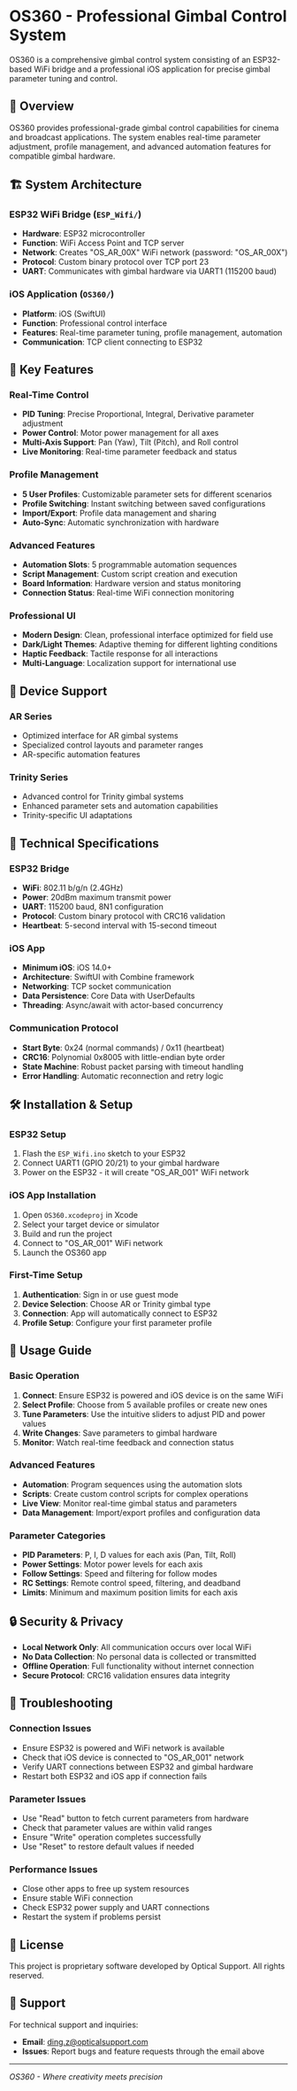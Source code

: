 # OS360 - Professional Gimbal Control System

OS360 is a comprehensive gimbal control system consisting of an ESP32-based WiFi bridge and a professional iOS application for precise gimbal parameter tuning and control.

## 🎯 Overview

OS360 provides professional-grade gimbal control capabilities for cinema and broadcast applications. The system enables real-time parameter adjustment, profile management, and advanced automation features for compatible gimbal hardware.

## 🏗️ System Architecture

### ESP32 WiFi Bridge (`ESP_Wifi/`)
- **Hardware**: ESP32 microcontroller
- **Function**: WiFi Access Point and TCP server
- **Network**: Creates "OS_AR_00X" WiFi network (password: "OS_AR_00X")
- **Protocol**: Custom binary protocol over TCP port 23
- **UART**: Communicates with gimbal hardware via UART1 (115200 baud)

### iOS Application (`OS360/`)
- **Platform**: iOS (SwiftUI)
- **Function**: Professional control interface
- **Features**: Real-time parameter tuning, profile management, automation
- **Communication**: TCP client connecting to ESP32

## 🚀 Key Features

### Real-Time Control
- **PID Tuning**: Precise Proportional, Integral, Derivative parameter adjustment
- **Power Control**: Motor power management for all axes
- **Multi-Axis Support**: Pan (Yaw), Tilt (Pitch), and Roll control
- **Live Monitoring**: Real-time parameter feedback and status

### Profile Management
- **5 User Profiles**: Customizable parameter sets for different scenarios
- **Profile Switching**: Instant switching between saved configurations
- **Import/Export**: Profile data management and sharing
- **Auto-Sync**: Automatic synchronization with hardware

### Advanced Features
- **Automation Slots**: 5 programmable automation sequences
- **Script Management**: Custom script creation and execution
- **Board Information**: Hardware version and status monitoring
- **Connection Status**: Real-time WiFi connection monitoring

### Professional UI
- **Modern Design**: Clean, professional interface optimized for field use
- **Dark/Light Themes**: Adaptive theming for different lighting conditions
- **Haptic Feedback**: Tactile response for all interactions
- **Multi-Language**: Localization support for international use

## 📱 Device Support

### AR Series
- Optimized interface for AR gimbal systems
- Specialized control layouts and parameter ranges
- AR-specific automation features

### Trinity Series
- Advanced control for Trinity gimbal systems
- Enhanced parameter sets and automation capabilities
- Trinity-specific UI adaptations

## 🔧 Technical Specifications

### ESP32 Bridge
- **WiFi**: 802.11 b/g/n (2.4GHz)
- **Power**: 20dBm maximum transmit power
- **UART**: 115200 baud, 8N1 configuration
- **Protocol**: Custom binary protocol with CRC16 validation
- **Heartbeat**: 5-second interval with 15-second timeout

### iOS App
- **Minimum iOS**: iOS 14.0+
- **Architecture**: SwiftUI with Combine framework
- **Networking**: TCP socket communication
- **Data Persistence**: Core Data with UserDefaults
- **Threading**: Async/await with actor-based concurrency

### Communication Protocol
- **Start Byte**: 0x24 (normal commands) / 0x11 (heartbeat)
- **CRC16**: Polynomial 0x8005 with little-endian byte order
- **State Machine**: Robust packet parsing with timeout handling
- **Error Handling**: Automatic reconnection and retry logic

## 🛠️ Installation & Setup

### ESP32 Setup
1. Flash the `ESP_Wifi.ino` sketch to your ESP32
2. Connect UART1 (GPIO 20/21) to your gimbal hardware
3. Power on the ESP32 - it will create "OS_AR_001" WiFi network

### iOS App Installation
1. Open `OS360.xcodeproj` in Xcode
2. Select your target device or simulator
3. Build and run the project
4. Connect to "OS_AR_001" WiFi network
5. Launch the OS360 app

### First-Time Setup
1. **Authentication**: Sign in or use guest mode
2. **Device Selection**: Choose AR or Trinity gimbal type
3. **Connection**: App will automatically connect to ESP32
4. **Profile Setup**: Configure your first parameter profile

## 📖 Usage Guide

### Basic Operation
1. **Connect**: Ensure ESP32 is powered and iOS device is on the same WiFi
2. **Select Profile**: Choose from 5 available profiles or create new ones
3. **Tune Parameters**: Use the intuitive sliders to adjust PID and power values
4. **Write Changes**: Save parameters to gimbal hardware
5. **Monitor**: Watch real-time feedback and connection status

### Advanced Features
- **Automation**: Program sequences using the automation slots
- **Scripts**: Create custom control scripts for complex operations
- **Live View**: Monitor real-time gimbal status and parameters
- **Data Management**: Import/export profiles and configuration data

### Parameter Categories
- **PID Parameters**: P, I, D values for each axis (Pan, Tilt, Roll)
- **Power Settings**: Motor power levels for each axis
- **Follow Settings**: Speed and filtering for follow modes
- **RC Settings**: Remote control speed, filtering, and deadband
- **Limits**: Minimum and maximum position limits for each axis

## 🔒 Security & Privacy

- **Local Network Only**: All communication occurs over local WiFi
- **No Data Collection**: No personal data is collected or transmitted
- **Offline Operation**: Full functionality without internet connection
- **Secure Protocol**: CRC16 validation ensures data integrity

## 🐛 Troubleshooting

### Connection Issues
- Ensure ESP32 is powered and WiFi network is available
- Check that iOS device is connected to "OS_AR_001" network
- Verify UART connections between ESP32 and gimbal hardware
- Restart both ESP32 and iOS app if connection fails

### Parameter Issues
- Use "Read" button to fetch current parameters from hardware
- Check that parameter values are within valid ranges
- Ensure "Write" operation completes successfully
- Use "Reset" to restore default values if needed

### Performance Issues
- Close other apps to free up system resources
- Ensure stable WiFi connection
- Check ESP32 power supply and UART connections
- Restart the system if problems persist

## 📄 License

This project is proprietary software developed by Optical Support. All rights reserved.

## 🤝 Support

For technical support and inquiries:
- **Email**: ding.z@opticalsupport.com
- **Issues**: Report bugs and feature requests through the email above

---

*OS360 - Where creativity meets precision*
